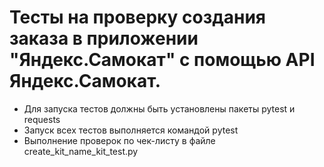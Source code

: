 ﻿# Тесты на проверку создания заказа в приложении "Яндекс.Самокат" с помощью API Яндекс.Самокат.
- Для запуска тестов должны быть установлены пакеты pytest и requests
- Запуск всех тестов выполняется командой pytest
- Выполнение проверок по чек-листу в файле create_kit_name_kit_test.py
